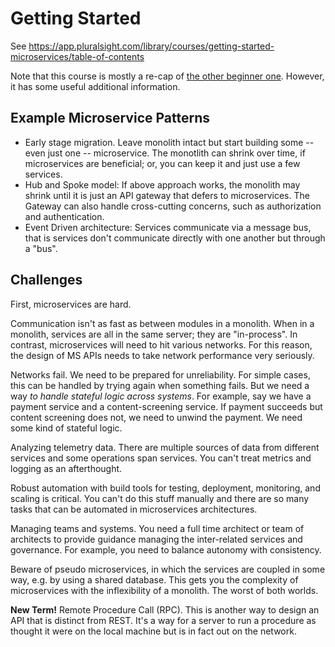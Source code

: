 # Getting Started
See https://app.pluralsight.com/library/courses/getting-started-microservices/table-of-contents

Note that this course is mostly a re-cap of [the other beginner one](https://github.com/akiryk/tutorials-learning-lessons/blob/master/Microservices/intro.md). However, it has some useful additional information. 

## Example Microservice Patterns
- Early stage migration. Leave monolith intact but start building some -- even just one -- microservice. The monotlith can shrink over time, if microservices are beneficial; or, you can keep it and just use a few services.
- Hub and Spoke model: If above approach works, the monolith may shrink until it is just an API gateway that defers to microservices. The Gateway can also handle cross-cutting concerns, such as authorization and authentication.
- Event Driven architecture:  Services communicate via a message bus, that is services don't communicate directly with one another but through a "bus".

## Challenges
First, microservices are hard.

Communication isn't as fast as between modules in a monolith. When in a monolith, services are all in the same server; they are "in-process". In contrast, microservices will need to hit various networks. For this reason, the design of MS APIs needs to take network performance very seriously.

Networks fail. We need to be prepared for unreliability. For simple cases, this can be handled by trying again when something fails. But we 
need a way _to handle stateful logic across systems_. For example, say we have a payment service and a content-screening service. If payment succeeds but content screening does not, we need to unwind the payment. We need some kind of stateful logic. 

Analyzing telemetry data. There are multiple sources of data from different services and some operations span services. You can't treat metrics and logging as an afterthought. 

Robust automation with build tools for testing, deployment, monitoring, and scaling is critical. You can't do this stuff manually and there are so many tasks that can be automated in microservices architectures.  

Managing teams and systems. You need a full time architect or team of architects to provide guidance managing the inter-related services and governance. For example, you need to balance autonomy with consistency. 

Beware of pseudo microservices, in which the services are coupled in some way, e.g. by using a shared database. This gets you the complexity of microservices with the inflexibility of a monolith. The worst of both worlds. 

**New Term!** Remote Procedure Call (RPC). This is another way to design an API that is distinct from REST. It's a way for a server to run a procedure as thought it were on the local machine but is in fact out on the network.
